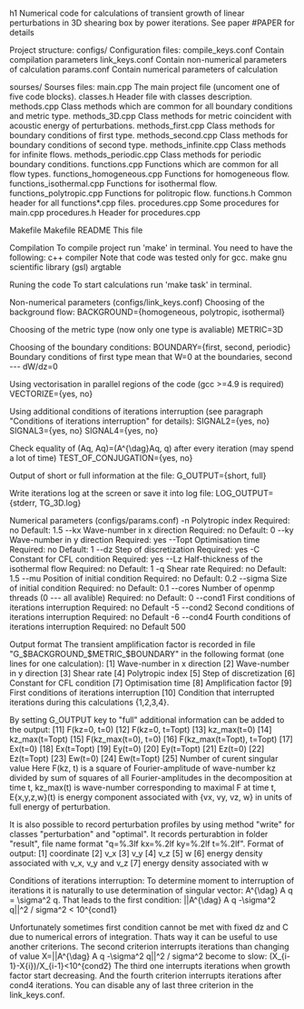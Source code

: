 h1 Numerical code for calculations of transient growth of linear perturbations in 3D shearing box by power iterations.
See paper #PAPER for details

Project structure:
configs/																	Configuration files:
			compile_keys.conf									Contain compilation parameters
			link_keys.conf											Contain non-numerical parameters of calculation
			params.conf												Contain numerical parameters of calculation

sourses/																	Sourses files:
			main.cpp													The main project file (uncoment one of five code blocks).
			classes.h													Header file with classes description.
			methods.cpp												Class methods which are common for all boundary conditions and metric type.
			methods_3D.cpp										Class methods for metric coincident with  acoustic energy of perturbations.
			methods_first.cpp									Class methods for boundary conditions of first type.
			methods_second.cpp								Class methods for boundary conditions of second type.
			methods_infinite.cpp								Class methods for infinite flows.
			methods_periodic.cpp								Class methods for periodic boundary conditions.
			functions.cpp											Functions which are common for all flow types.
			functions_homogeneous.cpp					Functions for homogeneous flow.
			functions_isothermal.cpp						Functions for isothermal flow.
			functions_polytropic.cpp						Functions for politropic flow.
			functions.h												Common header for all functions*.cpp files.
			procedures.cpp											Some procedures for main.cpp
			procedures.h												Header for procedures.cpp

Makefile																	Makefile
README																This file

Compilation
To compile project run 'make' in terminal.
You need to have the following:
c++ compiler														Note that code was tested only for gcc.
make
gnu scientific library (gsl)
argtable

Runing the code
To start calculations run 'make task' in terminal.

Non-numerical parameters (configs/link_keys.conf)
Choosing of the background flow:
BACKGROUND={homogeneous, polytropic, isothermal}

Choosing of the metric type (now only one type is avaliable)
METRIC=3D

Choosing of the boundary conditions:
BOUNDARY={first, second, periodic}
Boundary conditions of first type mean that W=0 at the boundaries, second --- dW/dz=0

Using vectorisation in parallel regions of the code (gcc >=4.9 is required)
VECTORIZE={yes, no}

Using additional conditions of iterations interruption (see paragraph "Conditions of iterations interruption" for details):
SIGNAL2={yes, no}
SIGNAL3={yes, no}
SIGNAL4={yes, no}

Check equality of (Aq, Aq)=(A^{\dag}Aq, q) after every iteration (may spend a lot of time)
TEST_OF_CONJUGATION={yes, no}

Output of short or full information at the file:
G_OUTPUT={short, full}

Write iterations log at the screen or save it into log file:
LOG_OUTPUT={stderr, TG_3D.log}

Numerical parameters (configs/params.conf)
	-n 			<double>		Polytropic index														Required: no		Default: 1.5
	--kx			<double> 		Wave-number in x direction									Required: no 		Default: 0
	--ky			<double> 		Wave-number in y direction 									Required: yes
	--Topt 	<double>		Optimisation time													Required: no 		Default: 1
	--dz			<double>		Step of discretization												Required: yes
	-C			<double> 		Constant for CFL condition 									Required: yes
	--Lz			<double>		Half-thickness of the isothermal flow 					Required: no		Default: 1
	-q 			<double> 		Shear rate																	Required: no		Default: 1.5
	--mu		<double>		Position of initial condition									Required: no		Default: 0.2
	--sigma	<double>		Size of initial condition											Required: no		Default: 0.1
	--cores	<int>				Number of openmp threads (0 --- all avalible)	Required: no		Default: 0
	--cond1	<double> 		First conditions of iterations interruption 			Required: no		Default -5
	--cond2	<double> 		Second conditions of iterations interruption 		Required: no		Default -6
	--cond4	<int>				Fourth conditions of iterations interruption 		Required: no		Default 500

Output format
The transient amplification factor is recorded in file "G_$BACKGROUND_$METRIC_$BOUNDARY" in the following format (one lines for one calculation):
	[1] Wave-number in x direction
	[2] Wave-number in y direction
	[3] Shear rate
	[4] Polytropic index
	[5] Step of discretization
	[6] Constant for CFL condition
	[7] Optimisation time
	[8] Amplification factor
	[9] First conditions of iterations interruption
	[10] Condition that interrupted iterations during this calculations {1,2,3,4}.

By setting G_OUTPUT key to "full" additional information can be added to the output:
	[11] F(kz=0, t=0)
	[12] F(kz=0, t=Topt)
	[13] kz_max(t=0)
	[14] kz_max(t=Topt)
	[15] F(kz_max(t=0), t=0)
	[16] F(kz_max(t=Topt), t=Topt)
	[17] Ex(t=0)
	[18]	Ex(t=Topt)
	[19] Ey(t=0)
	[20] Ey(t=Topt)
	[21] Ez(t=0)
	[22] Ez(t=Topt)
	[23] Ew(t=0)
	[24] Ew(t=Topt)
	[25] Number of curent singular value
Here F(kz, t) is a square of Fourier-amplitude of wave-number kz divided by sum of squares of all Fourier-amplitudes in the decomposition at time t,
kz_max(t) is wave-number corresponding to maximal F at time t,
E{x,y,z,w}(t) is energy component associated with {vx, vy, vz, w} in units of full energy of perturbation.

It is also possible to record perturbation profiles by using method "write" for classes "perturbation" and "optimal".
It records perturabtion in folder "result", file name format "q=%.3lf kx=%.2lf ky=%.2lf t=%.2lf".
Format of output:
	[1] coordinate
	[2] v_x
	[3] v_y
	[4] v_z
	[5] w
	[6] energy density associated with v_x, v_y and v_z
	[7] energy density associated with w

Conditions of iterations interruption:
To determine moment to interruption of iterations it is naturally to use determination of singular vector:
A^{\dag} A q = \sigma^2 q.
That leads to the first condition:
||A^{\dag} A q -\sigma^2 q||^2 / sigma^2 < 10^{cond1}

Unfortunately sometimes first condition cannot be met with fixed dz and C due to numerical errors of integration.
Thats way it can be useful to use another criterions.
The second criterion interrupts iterations than changing of value X=||A^{\dag} A q -\sigma^2 q||^2 / sigma^2 become to slow:
(X_{i-1}-X{i})/X_{i-1}<10^{cond2}
The third one interrupts iterations when growth factor start decreasing.
And the fourth criterion interrupts iterations after cond4 iterations.
You can disable any of last three criterion in the link_keys.conf.
